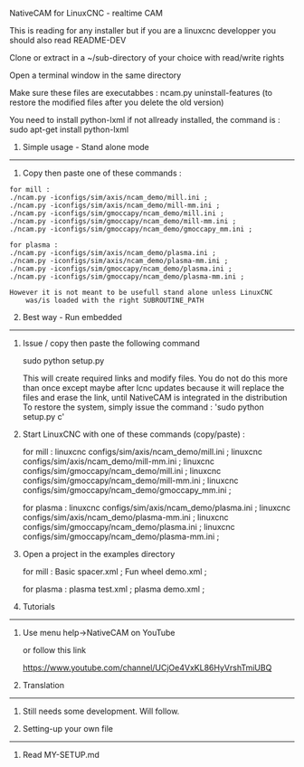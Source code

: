 NativeCAM for LinuxCNC - realtime CAM

This is reading for any installer but if you are a 
	linuxcnc developper you should also read README-DEV


Clone or extract in a ~/sub-directory of your choice with read/write rights

Open a terminal window in the same directory

Make sure these files are executabbes :
	ncam.py
	uninstall-features (to restore the modified files after you delete the old version)
		
You need to install python-lxml if not allready installed, the command is :
	sudo apt-get install python-lxml


1.	Simple usage - Stand alone mode
--------------------------------------------------------------------------------
1.	 Copy then paste one of these commands :

	for mill : 
	./ncam.py -iconfigs/sim/axis/ncam_demo/mill.ini ; 
	./ncam.py -iconfigs/sim/axis/ncam_demo/mill-mm.ini ; 
	./ncam.py -iconfigs/sim/gmoccapy/ncam_demo/mill.ini ; 
	./ncam.py -iconfigs/sim/gmoccapy/ncam_demo/mill-mm.ini ; 
    ./ncam.py -iconfigs/sim/gmoccapy/ncam_demo/gmoccapy_mm.ini ; 

    for plasma : 
	./ncam.py -iconfigs/sim/axis/ncam_demo/plasma.ini ; 
	./ncam.py -iconfigs/sim/axis/ncam_demo/plasma-mm.ini ; 
	./ncam.py -iconfigs/sim/gmoccapy/ncam_demo/plasma.ini ; 
	./ncam.py -iconfigs/sim/gmoccapy/ncam_demo/plasma-mm.ini ; 

	However it is not meant to be usefull stand alone unless LinuxCNC
		was/is loaded with the right SUBROUTINE_PATH


2.	Best way - Run embedded
--------------------------------------------------------------------------------
1.	Issue / copy then paste the following command
	
	sudo python setup.py
	
	This will create required links and modify files.
	You do not do this more than once except maybe after lcnc updates
	because it will replace the files and erase the link,
	until NativeCAM is integrated in the distribution
	To restore the system, simply issue the command : 'sudo python setup.py c'

2.	Start LinuxCNC with one of these commands (copy/paste) :

	for mill : 
	linuxcnc configs/sim/axis/ncam_demo/mill.ini ; 
	linuxcnc configs/sim/axis/ncam_demo/mill-mm.ini ; 
	linuxcnc configs/sim/gmoccapy/ncam_demo/mill.ini ; 
	linuxcnc configs/sim/gmoccapy/ncam_demo/mill-mm.ini ; 
    linuxcnc configs/sim/gmoccapy/ncam_demo/gmoccapy_mm.ini ; 

    for plasma : 
	linuxcnc configs/sim/axis/ncam_demo/plasma.ini ; 
	linuxcnc configs/sim/axis/ncam_demo/plasma-mm.ini ; 
	linuxcnc configs/sim/gmoccapy/ncam_demo/plasma.ini ; 
	linuxcnc configs/sim/gmoccapy/ncam_demo/plasma-mm.ini ; 

3.	Open a project in the examples directory
	
	for mill : 
	Basic spacer.xml ; 
	Fun wheel demo.xml ; 

	for plasma :
	plasma test.xml ;
	plasma demo.xml ; 

	
3.	Tutorials
--------------------------------------------------------------------------------
1.	Use menu help->NativeCAM on YouTube
	
	or follow this link
		
	https://www.youtube.com/channel/UCjOe4VxKL86HyVrshTmiUBQ


4.	Translation
--------------------------------------------------------------------------------
1.	Still needs some development. Will follow.
	

5.	Setting-up your own file
--------------------------------------------------------------------------------
1.	Read MY-SETUP.md
